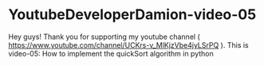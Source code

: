 # YoutubeDeveloperDamion-video-05
Hey guys! Thank you for supporting my youtube channel ( https://www.youtube.com/channel/UCKrs-v_MlKjzVbe4jyLSrPQ ). This is video-05: How to implement the quickSort algorithm in python
